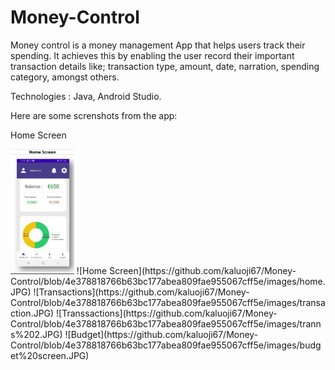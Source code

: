 # Money-Control
Money control is a money management App that helps users track their spending. It achieves this by
enabling the user record their important transaction details like; transaction type, amount, date,
narration, spending category, amongst others. 

Technologies : Java, Android Studio.

Here are some screnshots from the app:
<p> Home Screen </p>
<img src="https://github.com/kaluoji67/Money-Control/blob/4e378818766b63bc177abea809fae955067cff5e/images/home.JPG" width=""100" height="200"/>
![Home Screen](https://github.com/kaluoji67/Money-Control/blob/4e378818766b63bc177abea809fae955067cff5e/images/home.JPG)
![Transactions](https://github.com/kaluoji67/Money-Control/blob/4e378818766b63bc177abea809fae955067cff5e/images/transaction.JPG)
![Transsactions](https://github.com/kaluoji67/Money-Control/blob/4e378818766b63bc177abea809fae955067cff5e/images/tranns%202.JPG)
![Budget](https://github.com/kaluoji67/Money-Control/blob/4e378818766b63bc177abea809fae955067cff5e/images/budget%20screen.JPG)

